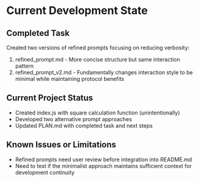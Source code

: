 # Current Development State

## Completed Task
Created two versions of refined prompts focusing on reducing verbosity:
1. refined_prompt.md - More concise structure but same interaction pattern
2. refined_prompt_v2.md - Fundamentally changes interaction style to be minimal while maintaining protocol benefits

## Current Project Status
- Created index.js with square calculation function (unintentionally)
- Developed two alternative prompt approaches
- Updated PLAN.md with completed task and next steps

## Known Issues or Limitations
- Refined prompts need user review before integration into README.md
- Need to test if the minimalist approach maintains sufficient context for development continuity
